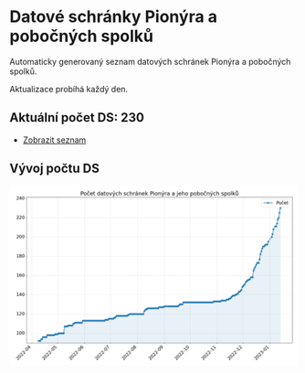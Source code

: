 # Datové schránky Pionýra a pobočných spolků

Automaticky generovaný seznam datových schránek Pionýra a pobočných spolků.

Aktualizace probíhá každý den.

## Aktuální počet DS: 230

- [Zobrazit seznam](datovky.csv)

## Vývoj počtu DS

![Vývoj počtu datových schránek](history.png)
